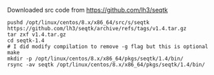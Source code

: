 Downloaded src code from https://github.com/lh3/seqtk

```
pushd /opt/linux/centos/8.x/x86_64/src/s/seqtk
https://github.com/lh3/seqtk/archive/refs/tags/v1.4.tar.gz
tar zxf v1.4.tar.gz
cd seqtk-1.4
# I did modify compilation to remove -g flag but this is optional
make
mkdir -p /opt/linux/centos/8.x/x86_64/pkgs/seqtk/1.4/bin/
rsync -av seqtk /opt/linux/centos/8.x/x86_64/pkgs/seqtk/1.4/bin/
```
